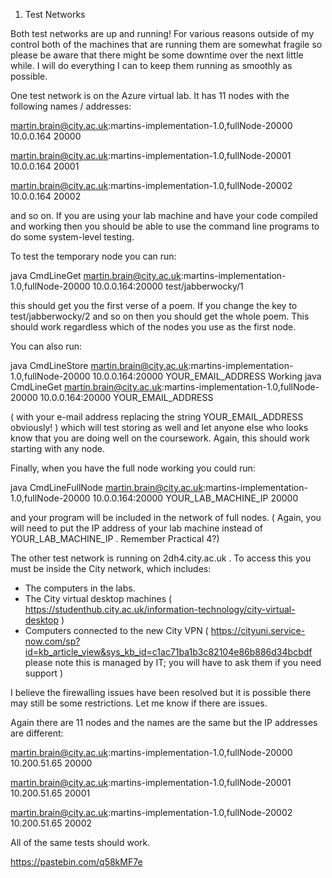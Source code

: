1. Test Networks

Both test networks are up and running!  For various reasons outside of
my control both of the machines that are running them are somewhat
fragile so please be aware that there might be some downtime over the
next little while.  I will do everything I can to keep them running as
smoothly as possible.

One test network is on the Azure virtual lab.  It has 11 nodes with
the following names / addresses:

martin.brain@city.ac.uk:martins-implementation-1.0,fullNode-20000
10.0.0.164 20000

martin.brain@city.ac.uk:martins-implementation-1.0,fullNode-20001
10.0.0.164 20001

martin.brain@city.ac.uk:martins-implementation-1.0,fullNode-20002
10.0.0.164 20002

and so on.  If you are using your lab machine and have your code
compiled and working then you should be able to use the command line
programs to do some system-level testing.

To test the temporary node you can run:

java CmdLineGet martin.brain@city.ac.uk:martins-implementation-1.0,fullNode-20000 10.0.0.164:20000 test/jabberwocky/1

this should get you the first verse of a poem.  If you change the key
to test/jabberwocky/2 and so on then you should get the whole poem.
This should work regardless which of the nodes you use as the first
node.

You can also run:

java CmdLineStore martin.brain@city.ac.uk:martins-implementation-1.0,fullNode-20000 10.0.0.164:20000 YOUR_EMAIL_ADDRESS Working
java CmdLineGet martin.brain@city.ac.uk:martins-implementation-1.0,fullNode-20000 10.0.0.164:20000 YOUR_EMAIL_ADDRESS

( with your e-mail address replacing the string YOUR_EMAIL_ADDRESS
obviously! ) which will test storing as well and let anyone else who
looks know that you are doing well on the coursework.  Again, this
should work starting with any node.

Finally, when you have the full node working you could run:

java CmdLineFullNode martin.brain@city.ac.uk:martins-implementation-1.0,fullNode-20000 10.0.0.164:20000 YOUR_LAB_MACHINE_IP 20000

and your program will be included in the network of full nodes.  (
Again, you will need to put the IP address of your lab machine instead
of YOUR_LAB_MACHINE_IP .  Remember Practical 4?)



The other test network is running on 2dh4.city.ac.uk .  To access this
you must be inside the City network, which includes:

* The computers in the labs.
* The City virtual desktop machines ( https://studenthub.city.ac.uk/information-technology/city-virtual-desktop )
* Computers connected to the new City VPN ( https://cityuni.service-now.com/sp?id=kb_article_view&sys_kb_id=c1ac71ba1b3c82104e86b886d34bcbdf please note this is managed by IT; you will have to ask them if you need support )

I believe the firewalling issues have been resolved but it is possible
there may still be some restrictions.  Let me know if there are issues.

Again there are 11 nodes and the names are the same but the IP addresses are different:

martin.brain@city.ac.uk:martins-implementation-1.0,fullNode-20000
10.200.51.65 20000

martin.brain@city.ac.uk:martins-implementation-1.0,fullNode-20001
10.200.51.65 20001

martin.brain@city.ac.uk:martins-implementation-1.0,fullNode-20002
10.200.51.65 20002

All of the same tests should work.

https://pastebin.com/q58kMF7e
